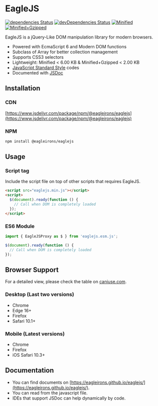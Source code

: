 # EagleJS

[![dependencies Status](https://status.david-dm.org/gh/eagleirons/eaglejs.svg)](https://david-dm.org/eagleirons/eaglejs)
[![devDependencies Status](https://status.david-dm.org/gh/eagleirons/eaglejs.svg?type=dev)](https://david-dm.org/eagleirons/eaglejs?type=dev)
[![Minified](https://badgen.net/bundlephobia/min/@eagleirons/eaglejs)](https://bundlephobia.com/result?p=@eagleirons/eaglejs)
[![Minified+Gzipped](https://badgen.net/bundlephobia/minzip/@eagleirons/eaglejs)](https://bundlephobia.com/result?p=@eagleirons/eaglejs)

EagleJS is a jQuery-Like DOM manipulation library for modern browsers.

- Powered with EcmaScript 6 and Modern DOM functions
- Subclass of Array for better collection management
- Supports CSS3 selectors
- Lightweight: Minified < 6.00 KB & Minified+Gzipped < 2.00 KB
- [JavaScript Standard Style](https://standardjs.com "JavaScript Standard Style") codes
- Documented with [JSDoc](https://jsdoc.app "JSDoc")

## Installation

### CDN

[https://www.jsdelivr.com/package/npm/@eagleirons/eaglejs](https://www.jsdelivr.com/package/npm/@eagleirons/eaglejs)

### NPM

```sh
npm install @eagleirons/eaglejs
```

## Usage

### Script tag

Include the script file on top of other scripts that requires EagleJS.

```html
<script src="eaglejs.min.js"></script>
<script>
  $(document).ready(function () {
    // Call when DOM is completely loaded
  });
</script>
```

### ES6 Module

```js
import { EagleJSProxy as $ } from 'eaglejs.esm.js';

$(document).ready(function () {
  // Call when DOM is completely loaded
});
```

## Browser Support

For a detailed view, please check the table on [caniuse.com](https://caniuse.com/mdn-api_element_closest,mdn-api_element_matches,es6,array-includes).

### Desktop (Last two versions)

- Chrome
- Edge 16+
- Firefox
- Safari 10.1+

### Mobile (Latest versions)

- Chrome
- Firefox
- iOS Safari 10.3+

## Documentation

- You can find documents on [https://eagleirons.github.io/eaglejs/](https://eagleirons.github.io/eaglejs/).
- You can read from the javascript file.
- IDEs that support JSDoc can help dynamically by code.
